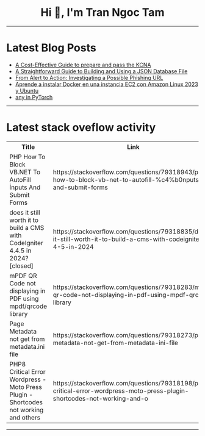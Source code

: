 <h1 align="center">Hi 👋, I'm Tran Ngoc Tam</h1>

---

# Latest Blog Posts 
<!-- BLOG-POST-LIST:START -->
- [A Cost-Effective Guide to prepare and pass the KCNA](https://dev.to/bongoe/a-cost-effective-guide-to-prepare-and-pass-the-kcna-3fge)
- [A Straightforward Guide to Building and Using a JSON Database File](https://dev.to/p-rf/a-straightforward-guide-to-building-and-using-a-json-database-file-5a3h)
- [From Alert to Action: Investigating a Possible Phishing URL](https://dev.to/gabrieloc/from-alert-to-action-investigating-a-possible-phishing-url-1e7p)
- [Aprende a instalar Docker en una instancia EC2 con Amazon Linux 2023 y Ubuntu](https://dev.to/briansuarezsantiago/aprende-a-instalar-docker-en-una-instancia-ec2-con-amazon-linux-2023-y-ubuntu-3ncn)
- [any in PyTorch](https://dev.to/hyperkai/any-in-pytorch-c7p)
<!-- BLOG-POST-LIST:END -->

---

# Latest stack oveflow activity
<table>
  <tr><th>Title</th><th>Link</th></tr>
  <!-- STACKOVERFLOW:START --><tr><td>PHP How To Block VB.NET To AutoFill İnputs And Submit Forms</td><td>https://stackoverflow.com/questions/79318943/php-how-to-block-vb-net-to-autofill-%c4%b0nputs-and-submit-forms</td></tr><tr><td>does it still worth it to build a CMS with CodeIgniter 4.4.5 in 2024? [closed]</td><td>https://stackoverflow.com/questions/79318835/does-it-still-worth-it-to-build-a-cms-with-codeigniter-4-4-5-in-2024</td></tr><tr><td>mPDF QR Code not displaying in PDF using mpdf/qrcode library</td><td>https://stackoverflow.com/questions/79318283/mpdf-qr-code-not-displaying-in-pdf-using-mpdf-qrcode-library</td></tr><tr><td>Page Metadata not get from metadata.ini file</td><td>https://stackoverflow.com/questions/79318273/page-metadata-not-get-from-metadata-ini-file</td></tr><tr><td>PHP8 Critical Error Wordpress - Moto Press Plugin - Shortcodes not working and others</td><td>https://stackoverflow.com/questions/79318198/php8-critical-error-wordpress-moto-press-plugin-shortcodes-not-working-and-o</td></tr><!-- STACKOVERFLOW:END -->
</table>

---


